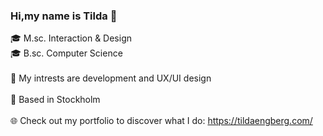### Hi,my name is Tilda 👋

🎓  M.sc. Interaction & Design 
<br />
🎓  B.sc. Computer Science 
<br /> <br />
🔎  My intrests are development and UX/UI design 
<br /> <br />
📍  Based in Stockholm 
<br /> <br />
🌐  Check out my portfolio to discover what I do: https://tildaengberg.com/
